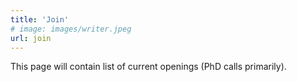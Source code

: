 ```yaml
---
title: 'Join'
# image: images/writer.jpeg
url: join
---
```


This page will contain list of current openings (PhD calls primarily).
